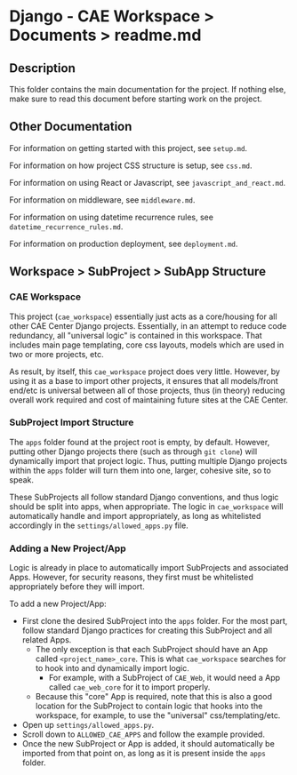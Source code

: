 # Django - CAE Workspace > Documents > readme.md

## Description
This folder contains the main documentation for the project. If nothing else, make sure to read this document before
starting work on the project.

## Other Documentation
For information on getting started with this project, see `setup.md`.

For information on how project CSS structure is setup, see `css.md`.

For information on using React or Javascript, see `javascript_and_react.md`.

For information on middleware, see `middleware.md`.

For information on using datetime recurrence rules, see `datetime_recurrence_rules.md`.

For information on production deployment, see `deployment.md`.

## Workspace > SubProject > SubApp Structure
### CAE Workspace
This project (`cae_workspace`) essentially just acts as a core/housing for all other CAE Center Django projects.
Essentially, in an attempt to reduce code redundancy, all "universal logic" is contained in this workspace. That
includes main page templating, core css layouts, models which are used in two or more projects, etc.

As result, by itself, this `cae_workspace` project does very little. However, by using it as a base to import other
projects, it ensures that all models/front end/etc is universal between all of those projects, thus (in theory) reducing
overall work required and cost of maintaining future sites at the CAE Center.

### SubProject Import Structure
The `apps` folder found at the project root is empty, by default. However, putting other Django projects there (such as
through `git clone`) will dynamically import that project logic. Thus, putting multiple Django projects within the
`apps` folder will turn them into one, larger, cohesive site, so to speak.

These SubProjects all follow standard Django conventions, and thus logic should be split into apps, when appropriate.
The logic in `cae_workspace` will automatically handle and import appropriately, as long as whitelisted accordingly in
the `settings/allowed_apps.py` file.

### Adding a New Project/App
Logic is already in place to automatically import SubProjects and associated Apps. However, for security reasons, they
first must be whitelisted appropriately before they will import.

To add a new Project/App:
* First clone the desired SubProject into the `apps` folder. For the most part, follow standard Django practices for
creating this SubProject and all related Apps.
    * The only exception is that each SubProject should have an App called `<project_name>_core`. This is what
    `cae_workspace` searches for to hook into and dynamically import logic.
        * For example, with a SubProject of `CAE_Web`, it would need a App called `cae_web_core` for it to import
        properly.
    * Because this "core" App is required, note that this is also a good location for the SubProject to contain logic
    that hooks into the workspace, for example, to use the "universal" css/templating/etc.
* Open up `settings/allowed_apps.py`.
* Scroll down to `ALLOWED_CAE_APPS` and follow the example provided.
* Once the new SubProject or App is added, it should automatically be imported from that point on, as long as it is
present inside the `apps` folder.

